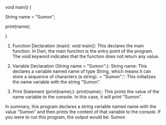 void main() {

String name = "Sumon";

print(name);

}

1. Function Declaration (main):
void main(): This declares the main function. In Dart, the main function is the entry point of the program. The void keyword indicates that the function does not return any value.

2. Variable Declaration (String name = "Sumon";):
String name: This declares a variable named name of type String, which means it can store a sequence of characters (a string). = "Sumon";': This initializes the name variable with the string "Sumon".

3. Print Statement (print(name);):
print(name);: This prints the value of the name variable to the console. In this case, it will print "Sumon".

In summary, this program declares a string variable named name with the value "Sumon" and then prints the content of that variable to the console. If you were to run this program, the output would be: Sumon

